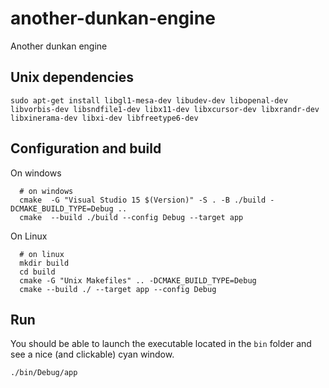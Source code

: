 # another-dunkan-engine
Another dunkan engine


## Unix dependencies
```shell
sudo apt-get install libgl1-mesa-dev libudev-dev libopenal-dev libvorbis-dev libsndfile1-dev libx11-dev libxcursor-dev libxrandr-dev libxinerama-dev libxi-dev libfreetype6-dev
```


## Configuration and build

On windows
```shell
  # on windows
  cmake  -G "Visual Studio 15 $(Version)" -S . -B ./build -DCMAKE_BUILD_TYPE=Debug ..
  cmake  --build ./build --config Debug --target app
```
On Linux
```shell
  # on linux
  mkdir build
  cd build
  cmake -G "Unix Makefiles" .. -DCMAKE_BUILD_TYPE=Debug
  cmake --build ./ --target app --config Debug
```

## Run
You should be able to launch the executable located in the `bin` folder and see a nice (and clickable) cyan window.

```shell
./bin/Debug/app
```
